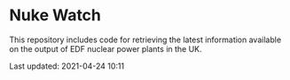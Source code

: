 # Nuke Watch

This repository includes code for retrieving the latest information available on the output of EDF nuclear power plants in the UK.

Last updated: 2021-04-24 10:11
